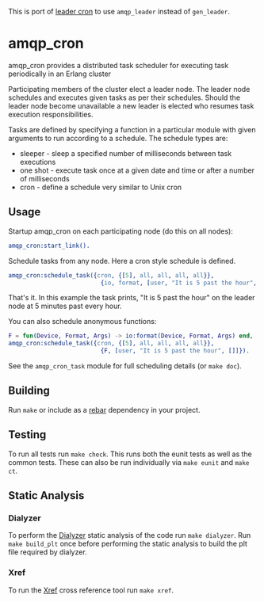 This is port of [leader cron](https://github.com/jeraymond/leader_cron) to use `amqp_leader` instead of `gen_leader`.

# amqp_cron

amqp_cron provides a distributed task scheduler for executing task
periodically in an Erlang cluster

Participating members of the cluster elect a leader node. The leader
node schedules and executes given tasks as per their schedules. Should
the leader node become unavailable a new leader is elected who resumes
task execution responsibilities.

Tasks are defined by specifying a function in a particular module with
given arguments to run according to a schedule. The schedule types
are:

* sleeper - sleep a specified number of milliseconds between task
  executions
* one shot - execute task once at a given date and time or after a
number of milliseconds
* cron - define a schedule very similar to Unix cron

## Usage

Startup amqp_cron on each participating node (do this on all nodes):

```erlang
amqp_cron:start_link().
```

Schedule tasks from any node. Here a cron style schedule is defined.

```erlang
amqp_cron:schedule_task({cron, {[5], all, all, all, all}},
                          {io, format, [user, "It is 5 past the hour", []]}).
```

That's it. In this example the task prints, "It is 5 past the hour" on the
leader node at 5 minutes past every hour.

You can also schedule anonymous functions:
```erlang
F = fun(Device, Format, Args) -> io:format(Device, Format, Args) end,
amqp_cron:schedule_task({cron, {[5], all, all, all, all}},
                          {F, [user, "It is 5 past the hour", []]}).
```

See the `amqp_cron_task` module for full scheduling details (or `make doc`).

## Building

Run `make` or include as a [rebar](https://github.com/basho/rebar) dependency
in your project.

## Testing

To run all tests run `make check`. This runs both the eunit tests as well as the
common tests. These can also be run individually via `make eunit` and `make ct`.

## Static Analysis


### Dialyzer

To perform the [Dialyzer](http://www.erlang.org/doc/man/dialyzer.html)
static analysis of the code run `make dialyzer`. Run `make build_plt`
once before performing the static analysis to build the plt file required
by dialyzer.

### Xref

To run the [Xref](http://www.erlang.org/doc/apps/tools/xref_chapter.html)
cross reference tool run `make xref`.
